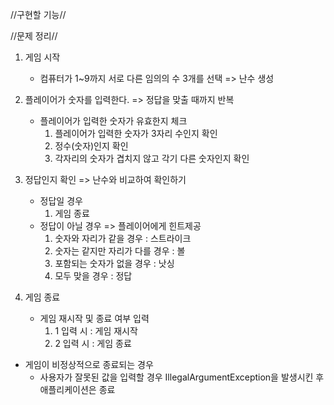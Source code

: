 //구현할 기능//


//문제 정리//
1. 게임 시작
   * 컴퓨터가 1~9까지 서로 다른 임의의 수 3개를 선택 => 난수 생성

2. 플레이어가 숫자를 입력한다. => 정답을 맞출 때까지 반복
   * 플레이어가 입력한 숫자가 유효한지 체크
      1. 플레이어가 입력한 숫자가 3자리 수인지 확인
      2. 정수(숫자)인지 확인
      3. 각자리의 숫자가 겹치지 않고 각기 다른 숫자인지 확인
   
3. 정답인지 확인 => 난수와 비교하여 확인하기
   * 정답일 경우
      1. 게임 종료
   * 정답이 아닐 경우 => 플레이어에게 힌트제공
      1. 숫자와 자리가 같을 경우 : 스트라이크
      2. 숫자는 같지만 자리가 다를 경우 : 볼
      3. 포함되는 숫자가 없을 경우 : 낫싱
      4. 모두 맞을 경우 : 정답

4. 게임 종료
   * 게임 재시작 및 종료 여부 입력
     1.  1 입력 시 : 게임 재시작
     2.  2 입력 시 : 게임 종료

* 게임이 비정상적으로 종료되는 경우
  * 사용자가 잘못된 값을 입력할 경우 IllegalArgumentException을 발생시킨 후 애플리케이션은 종료